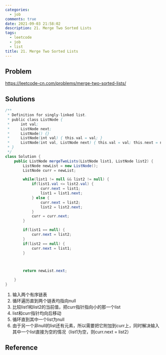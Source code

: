 ```yaml
---
categories:
  - job
comments: true
date: 2021-09-03 21:58:02
description: 21. Merge Two Sorted Lists
tags:
  - leetcode
  - job
  - list
title: 21. Merge Two Sorted Lists
---
```



## Problem

<https://leetcode-cn.com/problems/merge-two-sorted-lists/>

## Solutions

```java
/**
 * Definition for singly-linked list.
 * public class ListNode {
 *     int val;
 *     ListNode next;
 *     ListNode() {}
 *     ListNode(int val) { this.val = val; }
 *     ListNode(int val, ListNode next) { this.val = val; this.next = next; }
 * }
 */
class Solution {
    public ListNode mergeTwoLists(ListNode list1, ListNode list2) {
        ListNode newList = new ListNode();
        ListNode curr = newList;

        while(list1 != null && list2 != null) {
            if(list1.val <= list2.val) {
                curr.next = list1;
                list1 = list1.next;
            } else {
                curr.next = list2;
                list2 = list2.next;
            }
            curr = curr.next;
        }

        if(list1 == null) {
            curr.next = list2;
        }
        if(list2 == null) {
            curr.next = list1;
        }

        

        return newList.next;

    }
}
```

1. 输入两个有序链表
2. 循环遍历直到两个链表均指向null
3. 比较list1和list2的当前值，把curr指针指向小的那一个list
4. list和curr指针均向后移动
5. 循环直到其中一个list为null
6. 由于另一个非null的list还有元素，所以需要把它附加到curr上，同时解决输入其中一个list直接为空的情况（list1为空，则curr.next = list2）

## Reference

